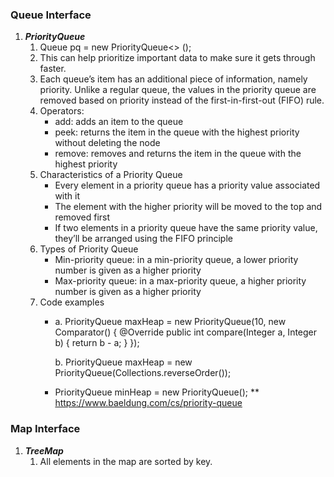 ### Queue Interface ###
1. ***PriorityQueue***
   1. Queue <T> pq = new PriorityQueue<> ();
   2. This can help prioritize important data to make sure it gets through faster.
   3. Each queue’s item has an additional piece of information, namely priority. Unlike a regular queue, the values in the priority queue are removed based on priority instead of the first-in-first-out (FIFO) rule.
   4. Operators:
      * add: adds an item to the queue
      * peek: returns the item in the queue with the highest priority without deleting the node
      * remove: removes and returns the item in the queue with the highest priority
   5. Characteristics of a Priority Queue
      * Every element in a priority queue has a priority value associated with it
      * The element with the higher priority will be moved to the top and removed first
      * If two elements in a priority queue have the same priority value, they’ll be arranged using the FIFO principle
   6. Types of Priority Queue
      * Min-priority queue: in a min-priority queue, a lower priority number is given as a higher priority
      * Max-priority queue: in a max-priority queue, a higher priority number is given as a higher priority
   7. Code examples
      * a.  PriorityQueue<Integer> maxHeap = new PriorityQueue<Integer>(10, new Comparator<Integer>() {
               @Override
               public int compare(Integer a, Integer b) { return b - a; }
            });

        b.  PriorityQueue<Integer> maxHeap = new PriorityQueue<Integer>(Collections.reverseOrder());
      * PriorityQueue<Integer> minHeap = new PriorityQueue<Integer>();
** https://www.baeldung.com/cs/priority-queue
   
### Map Interface ###
1. ***TreeMap***
   1. All elements in the map are sorted by key.